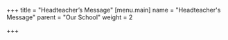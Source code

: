 +++
title = "Headteacher’s Message"
[menu.main]
name = "Headteacher's Message"
parent = "Our School"
weight = 2

+++
